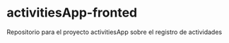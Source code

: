 # activitiesApp-fronted
Repositorio para el proyecto activitiesApp sobre el registro de actividades
